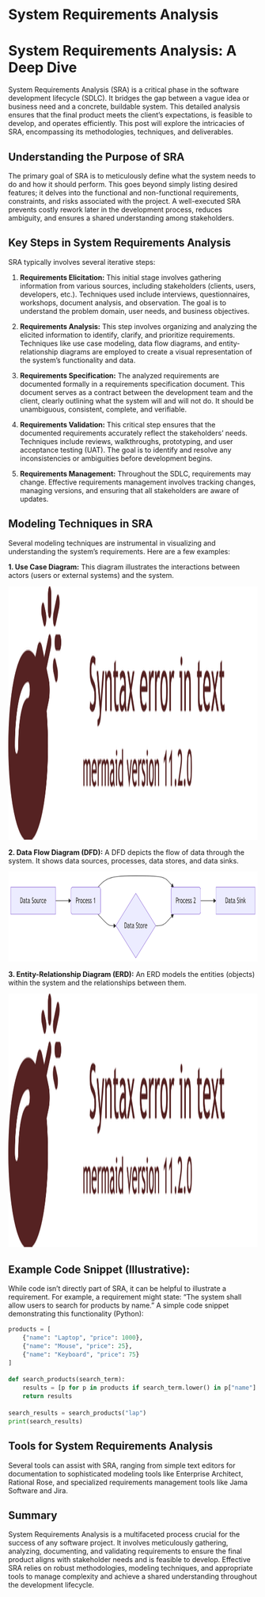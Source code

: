 # System Requirements Analysis


# System Requirements Analysis: A Deep Dive

System Requirements Analysis (SRA) is a critical phase in the software
development lifecycle (SDLC). It bridges the gap between a vague idea or
business need and a concrete, buildable system. This detailed analysis
ensures that the final product meets the client’s expectations, is
feasible to develop, and operates efficiently. This post will explore
the intricacies of SRA, encompassing its methodologies, techniques, and
deliverables.

## Understanding the Purpose of SRA

The primary goal of SRA is to meticulously define what the system needs
to do and how it should perform. This goes beyond simply listing desired
features; it delves into the functional and non-functional requirements,
constraints, and risks associated with the project. A well-executed SRA
prevents costly rework later in the development process, reduces
ambiguity, and ensures a shared understanding among stakeholders.

## Key Steps in System Requirements Analysis

SRA typically involves several iterative steps:

1.  **Requirements Elicitation:** This initial stage involves gathering
    information from various sources, including stakeholders (clients,
    users, developers, etc.). Techniques used include interviews,
    questionnaires, workshops, document analysis, and observation. The
    goal is to understand the problem domain, user needs, and business
    objectives.

2.  **Requirements Analysis:** This step involves organizing and
    analyzing the elicited information to identify, clarify, and
    prioritize requirements. Techniques like use case modeling, data
    flow diagrams, and entity-relationship diagrams are employed to
    create a visual representation of the system’s functionality and
    data.

3.  **Requirements Specification:** The analyzed requirements are
    documented formally in a requirements specification document. This
    document serves as a contract between the development team and the
    client, clearly outlining what the system will and will not do. It
    should be unambiguous, consistent, complete, and verifiable.

4.  **Requirements Validation:** This critical step ensures that the
    documented requirements accurately reflect the stakeholders’ needs.
    Techniques include reviews, walkthroughs, prototyping, and user
    acceptance testing (UAT). The goal is to identify and resolve any
    inconsistencies or ambiguities before development begins.

5.  **Requirements Management:** Throughout the SDLC, requirements may
    change. Effective requirements management involves tracking changes,
    managing versions, and ensuring that all stakeholders are aware of
    updates.

## Modeling Techniques in SRA

Several modeling techniques are instrumental in visualizing and
understanding the system’s requirements. Here are a few examples:

**1. Use Case Diagram:** This diagram illustrates the interactions
between actors (users or external systems) and the system.

<img src="index_files/figure-commonmark/mermaid-figure-1.png"
style="width:25.13in;height:5.33in" />

**2. Data Flow Diagram (DFD):** A DFD depicts the flow of data through
the system. It shows data sources, processes, data stores, and data
sinks.

<img src="index_files/figure-commonmark/mermaid-figure-3.png"
style="width:8.43in;height:1.88in" />

**3. Entity-Relationship Diagram (ERD):** An ERD models the entities
(objects) within the system and the relationships between them.

<img src="index_files/figure-commonmark/mermaid-figure-2.png"
style="width:25.13in;height:5.33in" />

## Example Code Snippet (Illustrative):

While code isn’t directly part of SRA, it can be helpful to illustrate a
requirement. For example, a requirement might state: “The system shall
allow users to search for products by name.” A simple code snippet
demonstrating this functionality (Python):

``` python
products = [
    {"name": "Laptop", "price": 1000},
    {"name": "Mouse", "price": 25},
    {"name": "Keyboard", "price": 75}
]

def search_products(search_term):
    results = [p for p in products if search_term.lower() in p["name"].lower()]
    return results

search_results = search_products("lap")
print(search_results)
```

## Tools for System Requirements Analysis

Several tools can assist with SRA, ranging from simple text editors for
documentation to sophisticated modeling tools like Enterprise Architect,
Rational Rose, and specialized requirements management tools like Jama
Software and Jira.

## Summary

System Requirements Analysis is a multifaceted process crucial for the
success of any software project. It involves meticulously gathering,
analyzing, documenting, and validating requirements to ensure the final
product aligns with stakeholder needs and is feasible to develop.
Effective SRA relies on robust methodologies, modeling techniques, and
appropriate tools to manage complexity and achieve a shared
understanding throughout the development lifecycle.
